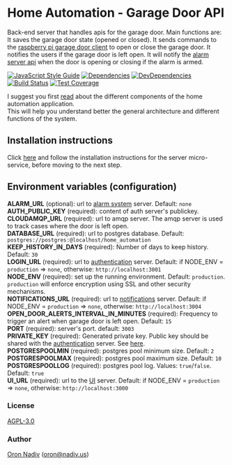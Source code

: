 # Home Automation - Garage Door API
Back-end server that handles apis for the garage door. Main functions are:
It saves the garage door state (opened or closed).
It sends commands to the [raspberry pi garage door client][garage-door-client-url] to open or close the garage door.
It notifies the users if the garage door is left open.
It will notify the [alarm server api][alarm-url] when the door is opening or closing if the alarm is armed.

[![JavaScript Style Guide][standard-image]][standard-url]
[![Dependencies][dependencies-image]][dependencies-url]
[![DevDependencies][dependencies-dev-image]][dependencies-dev-url]
[![Build Status][travis-image]][travis-url]
[![Test Coverage][coveralls-image]][coveralls-url]

I suggest you first [read][overview-url] about the different components of the home automation application.  
This will help you understand better the general architecture and different functions of the system.

## Installation instructions
Click [here][server-installation-instruction-url] and follow the installation instructions for the server micro-service, before moving to the next step.

## Environment variables (configuration)
__ALARM\_URL__ (optional): url to [alarm system][alarm-url] server.  Default: `none`  
__AUTH\_PUBLIC\_KEY__ (required): content of auth server's publickey.  
__CLOUDAMQP\_URL__ (required): url to amqp server.  The amqp server is used to track cases where the door is left open.  
__DATABASE\_URL__ (required):  url to postgres database.  Default: `postgres://postgres:@localhost/home_automation`  
__KEEP\_HISTORY\_IN\_DAYS__ (required): Number of days to keep history.  Default: `30`  
__LOGIN\_URL__ (required): url to [authentication][auth-url] server. Default: if NODE_ENV = `production` => `none`, otherwise: `http://localhost:3001`  
__NODE\_ENV__ (required): set up the running environment.  Default: `production`.  `production` will enforce encryption using SSL and other security mechanisms.  
__NOTIFICATIONS\_URL__ (required): url to [notifications][notifications-url] server. Default: if NODE_ENV = `production` => `none`, otherwise: `http://localhost:3004`  
__OPEN\_DOOR\_ALERTS\_INTERVAL\_IN\_MINUTES__ (required): Frequency to trigger an alert when garage door is left open.  Default: `15`  
__PORT__ (required): server's port.  default: `3003`  
__PRIVATE\_KEY__ (required): Generated private key.  Public key should be shared with the [authentication][auth-url] server. See [here][private-public-keys-url].  
__POSTGRESPOOLMIN__ (required): postgres pool minimum size.  Default: `2`  
__POSTGRESPOOLMAX__ (required): postgres pool maximum size.  Default: `10`  
__POSTGRESPOOLLOG__ (required): postgres pool log. Values: `true`/`false`. Default: `true`  
__UI\_URL__ (required): url to the [UI][ui-url] server. Default: if NODE_ENV = `production` => `none`, otherwise: `http://localhost:3000`

### License
[AGPL-3.0](https://spdx.org/licenses/AGPL-3.0.html)

### Author
[Oron Nadiv](https://github.com/OronNadiv) ([oron@nadiv.us](mailto:oron@nadiv.us))

[dependencies-image]: https://david-dm.org/OronNadiv/garage-door-api/status.svg
[dependencies-url]: https://david-dm.org/OronNadiv/garage-door-api
[dependencies-dev-image]: https://david-dm.org/OronNadiv/garage-door-api/dev-status.svg
[dependencies-dev-url]: https://david-dm.org/OronNadiv/garage-door-api?type=dev
[travis-image]: http://img.shields.io/travis/OronNadiv/garage-door-api.svg?style=flat-square
[travis-url]: https://travis-ci.org/OronNadiv/garage-door-api
[coveralls-image]: http://img.shields.io/coveralls/OronNadiv/garage-door-api.svg?style=flat-square
[coveralls-url]: https://coveralls.io/r/OronNadiv/garage-door-api
[standard-image]: https://img.shields.io/badge/code%20style-standard-brightgreen.svg
[standard-url]: http://standardjs.com

[overview-url]: https://oronnadiv.github.io/home-automation
[client-installation-instruction-url]: https://oronnadiv.github.io/home-automation/#installation-instructions-for-the-raspberry-pi-clients
[server-installation-instruction-url]: https://oronnadiv.github.io/home-automation/#installation-instructions-for-the-server-micro-services
[private-public-keys-url]: https://oronnadiv.github.io/home-automation/#generating-private-and-public-keys

[garage-door-client-url]: https://github.com/OronNadiv/garage-door-raspberry-client

[alarm-url]: https://github.com/OronNadiv/alarm-system-api
[auth-url]: https://github.com/OronNadiv/authentication-api
[camera-url]: https://github.com/OronNadiv/camera-api
[garage-url]: https://github.com/OronNadiv/garage-door-api
[notifications-url]: https://github.com/OronNadiv/notifications-api
[storage-url]: https://github.com/OronNadiv/storage-api
[ui-url]: https://github.com/OronNadiv/home-automation-ui
